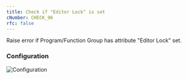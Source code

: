 ```yaml
---
title: Check if "Editor Lock" is set
cNumber: CHECK_96
rfc: false
---
```


Raise error if Program/Function Group has attribute "Editor Lock" set.

### Configuration
![Configuration](/img/default_conf.png)
